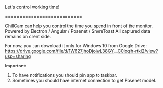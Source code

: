 Let's control working time!

===========================

ChillCam can help you control the time you spend in front of the monitor.
Powered by Electron / Angular / Posenet / SnoreToast
All captured data remains on client side.

For now, you can download it only for Windows 10 from Google Drive:
https://drive.google.com/file/d/1W627jhoDjoiwL38GY__C0loqIh-rtki2/view?usp=sharing

Important:
1. To have notifications you should pin app to taskbar.
2. Sometimes you should have internet connection to get Posenet model.

